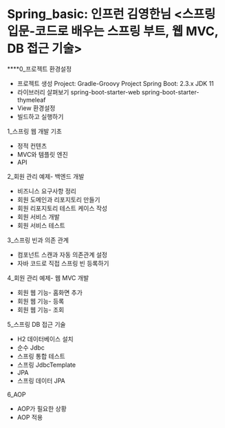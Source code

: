 # Spring_basic: 인프런 김영한님 <스프링 입문-코드로 배우는 스프링 부트, 웹 MVC, DB 접근 기술>
****0_프로젝트 환경설정
  - 프로젝트 생성
    Project: Gradle-Groovy Project
    Spring Boot: 2.3.x
    JDK 11
  - 라이브러리 살펴보기
    spring-boot-starter-web
    spring-boot-starter-thymeleaf
  - View 환경설정
  - 빌드하고 실행하기

1_스프링 웹 개발 기초
  - 정적 컨텐츠
  - MVC와 템플릿 엔진
  - API

2_회원 관리 예제- 백엔드 개발
  - 비즈니스 요구사항 정리
  - 회원 도메인과 리포지토리 만들기
  - 회원 리포지토리 테스트 케이스 작성
  - 회원 서비스 개발
  - 회원 서비스 테스트

3_스프링 빈과 의존 관계
  - 컴포넌트 스캔과 자동 의존관계 설정
  - 자바 코드로 직접 스프링 빈 등록하기

4_회원 관리 예제- 웹 MVC 개발
  - 회원 웹 기능- 홈화면 추가
  - 회원 웹 기능- 등록
  - 회원 웹 기능- 조회

5_스프링 DB 접근 기술
  - H2 데이터베이스 설치
  - 순수 Jdbc
  - 스프링 통합 테스트
  - 스프링 JdbcTemplate
  - JPA
  - 스프링 데이터 JPA

6_AOP
  - AOP가 필요한 상황
  - AOP 적용
